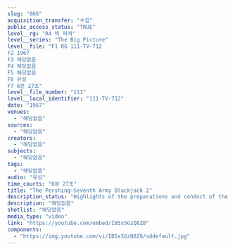 ```yaml
---
slug: "866"
acquisition_transfer: "수집"
public_access_status: "TRUE"
level__rg: "R4 빅 픽쳐"
level__series: "The Big Picture"
level__file: "F1 RG 111-TV-712
F2 1967
F3 해당없음
F4 해당없음
F5 해당없음
F6 유성
F7 6분 27초"
level__file_number: "111"
level__local_identifier: "111-TV-712"
date: "1967"
venues: 
  - "해당없음"
sources: 
  - "해당없음"
creators: 
  - "해당없음"
subjects: 
  - "해당없음"
tags: 
  - "해당없음"
audio: "유성"
time_courts: "6분 27초"
title: "The Pershing—Seventh Army Blackjack 2"
description_status: "Highlights of the preparations and conduct of the quick reaction alert mission carried out stateside in 1966 by a 7th Army group to test the feasibility of integrating the Pershing into the 7th Army`s arsenal of weapons."
description: "해당없음"
shotlist: "해당없음"
media_type: "video"
link: "https://youtube.com/embed/IB5xSGzQ8Z8"
components: 
  - "https://img.youtube.com/vi/IB5xSGzQ8Z8/sddefault.jpg"
---
```

